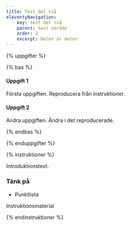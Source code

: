 ```yaml
---
title: Test del två
eleventyNavigation:
    key: test del två
    parent: test område
    order: 2
    excerpt: Delen är delen
---
```


{% uppgifter %}

{% bas %}

#### Uppgift 1

Första uppgiften. Reproducera från instruktioner.

#### Uppgift 2

Andra uppgiften. Ändra i det reproducerade.

{% endbas %}

{% enduppgifter %}

{% instruktioner %}

Introduktionstext.
### Tänk på

- Punktlista


Instruktionsmaterial

{% endinstruktioner %}

